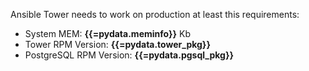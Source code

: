 Ansible Tower needs to work on production at least this requirements:

- System MEM: **{{=pydata.meminfo}}** Kb
- Tower RPM Version: **{{=pydata.tower_pkg}}**
- PostgreSQL RPM Version: **{{=pydata.pgsql_pkg}}**
